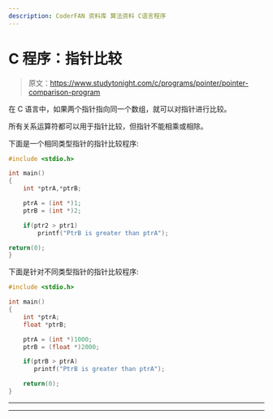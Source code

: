 ```yaml
---
description: CoderFAN 资料库 算法资料 C语言程序
---
```


# C 程序：指针比较

> 原文：<https://www.studytonight.com/c/programs/pointer/pointer-comparison-program>

在 C 语言中，如果两个指针指向同一个数组，就可以对指针进行比较。

所有关系运算符都可以用于指针比较，但指针不能相乘或相除。

下面是一个相同类型指针的指针比较程序:

```cpp
#include <stdio.h>

int main()
{
    int *ptrA,*ptrB;

    ptrA = (int *)1;
    ptrB = (int *)2;

    if(ptr2 > ptr1)
        printf("PtrB is greater than ptrA");

return(0);
}
```

下面是针对不同类型指针的指针比较程序:

```cpp
#include <stdio.h>

int main()
{
    int *ptrA;
    float *ptrB;

    ptrA = (int *)1000;
    ptrB = (float *)2000;

    if(ptrB > ptrA)
       printf("PtrB is greater than ptrA");

    return(0);
}
```

* * *

* * *